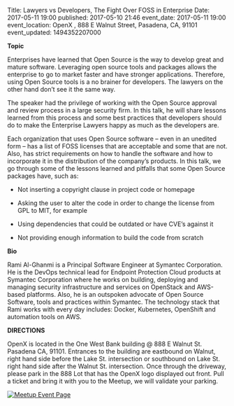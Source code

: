 Title: Lawyers vs Developers, The Fight Over FOSS in Enterprise
Date: 2017-05-11 19:00
published: 2017-05-10 21:46
event_date: 2017-05-11 19:00
event_location:  OpenX  , 888 E Walnut Street, Pasadena, CA, 91101
event_updated: 1494352207000

**Topic**

Enterprises have learned that Open Source is the way to develop great and mature 
software. Leveraging open source tools and packages allows the enterprise to go to 
market faster and have stronger applications. Therefore, using Open Source tools 
is a no brainer for developers. The lawyers on the other hand don’t see it the same way.

The speaker had the privilege of working with the Open Source approval and review 
process in a large security firm. In this talk, he will share lessons learned from 
this process and some best practices that developers should do to make the Enterprise 
Lawyers happy as much as the developers are.

Each organization that uses Open Source software – even in an unedited form – has a list 
of FOSS licenses that are acceptable and some that are not. Also, has strict requirements 
on how to handle the software and how to incorporate it in the distribution of the 
company’s products. In this talk, we go through some of the lessons learned and pitfalls 
that some Open Source packages have, such as:

* Not inserting a copyright clause in project code or homepage

*  Asking the user to alter the code in order to change the license from GPL to MIT, for example

*  Using dependencies that could be outdated or have CVE’s against it

* Not providing enough information to build the code from scratch

**Bio**

Rami Al-Ghanmi is a Principal Software Engineer at Symantec Corporation.  He is the 
DevOps technical lead for Endpoint Protection Cloud products at Symantec Corporation 
where he works on building, deploying and managing security infrastructure and services on 
OpenStack and AWS-based platforms. Also, he is an outspoken advocate of Open Source Software, 
          tools and practices within Symantec. The technology stack that Rami works with every 
          day includes: Docker, Kubernetes, OpenShift and automation tools on AWS. 

**DIRECTIONS**

OpenX is located in the One West Bank building @ 888 E Walnut St.  Pasadena CA, 91101. 
Entrances to the building are eastbound on Walnut, right hand side before the Lake St. 
intersection or southbound on Lake St. right hand side after the Walnut St. intersection. 
Once through the driveway, please park in the 888 Lot that has the OpenX logo displayed 
out front. Pull a ticket and bring it with you to the Meetup, we will validate your parking.


[ ![Meetup Event Page]({filename}/images/meetup_logo_45.png) ](https://www.meetup.com/SGVTech/events/239471274/)

